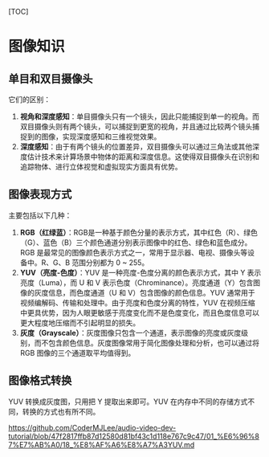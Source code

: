[TOC]

# 图像知识

## 单目和双目摄像头

它们的区别：

1. **视角和深度感知**：单目摄像头只有一个镜头，因此只能捕捉到单一的视角。而双目摄像头则有两个镜头，可以捕捉到更宽的视角，并且通过比较两个镜头捕捉到的图像，实现深度感知和三维视觉效果。
2. **深度感知**：由于有两个镜头的位置差异，双目摄像头可以通过三角法或其他深度估计技术来计算场景中物体的距离和深度信息。这使得双目摄像头在识别和追踪物体、进行立体视觉和虚拟现实方面具有优势。

## 图像表现方式

主要包括以下几种：

1. **RGB（红绿蓝）**：RGB是一种基于颜色分量的表示方式，其中红色（R）、绿色（G）、蓝色（B）三个颜色通道分别表示图像中的红色、绿色和蓝色成分。RGB 是最常见的图像颜色表示方式之一，常用于显示器、电视、摄像头等设备中。R、G、B 范围分别都为 0 ~ 255。
2. **YUV（亮度-色度）**：YUV 是一种亮度-色度分离的颜色表示方式，其中 Y 表示亮度（Luma），而 U 和 V 表示色度（Chrominance）。亮度通道（Y）包含图像的灰度信息，而色度通道（U 和 V）包含图像的颜色信息。YUV 通常用于视频编解码、传输和处理中。由于亮度和色度分离的特性，YUV 在视频压缩中更具优势，因为人眼更敏感于亮度变化而不是色度变化，而且色度信息可以更大程度地压缩而不引起明显的损失。
3. **灰度（Grayscale）**：灰度图像只包含一个通道，表示图像的亮度或灰度级别，而不包含颜色信息。灰度图像常用于简化图像处理和分析，也可以通过将 RGB 图像的三个通道取平均值得到。

## 图像格式转换

YUV 转换成灰度图，只用把 Y 提取出来即可。YUV 在内存中不同的存储方式不同，转换的方式也有所不同。

https://github.com/CoderMJLee/audio-video-dev-tutorial/blob/47f2817ffb87d12580d81bf43c1d118e767c9c47/01_%E6%96%87%E7%AB%A0/18_%E8%AF%A6%E8%A7%A3YUV.md

